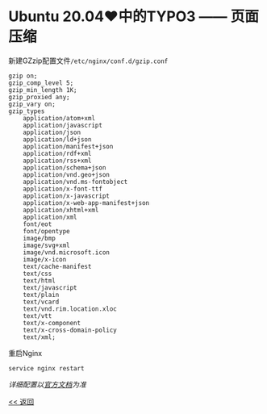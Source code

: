 # Ubuntu 20.04♥中的TYPO3 —— 页面压缩

新建GZzip配置文件`/etc/nginx/conf.d/gzip.conf`

    gzip on;
    gzip_comp_level 5;
    gzip_min_length 1K;
    gzip_proxied any;
    gzip_vary on;
    gzip_types
        application/atom+xml
        application/javascript
        application/json
        application/ld+json
        application/manifest+json
        application/rdf+xml
        application/rss+xml
        application/schema+json
        application/vnd.geo+json
        application/vnd.ms-fontobject
        application/x-font-ttf
        application/x-javascript
        application/x-web-app-manifest+json
        application/xhtml+xml
        application/xml
        font/eot
        font/opentype
        image/bmp
        image/svg+xml
        image/vnd.microsoft.icon
        image/x-icon
        text/cache-manifest
        text/css
        text/html
        text/javascript
        text/plain
        text/vcard
        text/vnd.rim.location.xloc
        text/vtt
        text/x-component
        text/x-cross-domain-policy
        text/xml;

重启Nginx

    service nginx restart

*详细配置以[官方文档](http://nginx.org/en/docs/http/ngx_http_gzip_module.html)为准*

[<< 返回](../README.md)